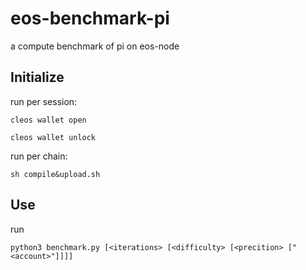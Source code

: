 # eos-benchmark-pi
a compute benchmark of pi on eos-node

## Initialize

run per session:

```cleos wallet open``` 

```cleos wallet unlock```

run per chain:

```sh compile&upload.sh```

## Use

run 

```python3 benchmark.py [<iterations> [<difficulty> [<precition> ["<account>"]]]]```
